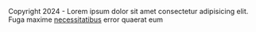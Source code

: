 Copyright 2024 - Lorem ipsum dolor sit amet consectetur adipisicing elit. Fuga maxime [necessitatibus]() error quaerat eum

